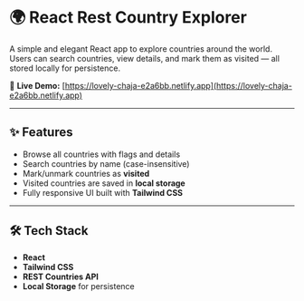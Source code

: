 # 🌍 React Rest Country Explorer

A simple and elegant React app to explore countries around the world. Users can search countries, view details, and mark them as visited — all stored locally for persistence.

🔗 **Live Demo:** [https://lovely-chaja-e2a6bb.netlify.app](https://lovely-chaja-e2a6bb.netlify.app)

---

## ✨ Features

- Browse all countries with flags and details
- Search countries by name (case-insensitive)
- Mark/unmark countries as **visited**
- Visited countries are saved in **local storage**
- Fully responsive UI built with **Tailwind CSS**

---

## 🛠 Tech Stack

- **React**
- **Tailwind CSS**
- **REST Countries API**
- **Local Storage** for persistence
